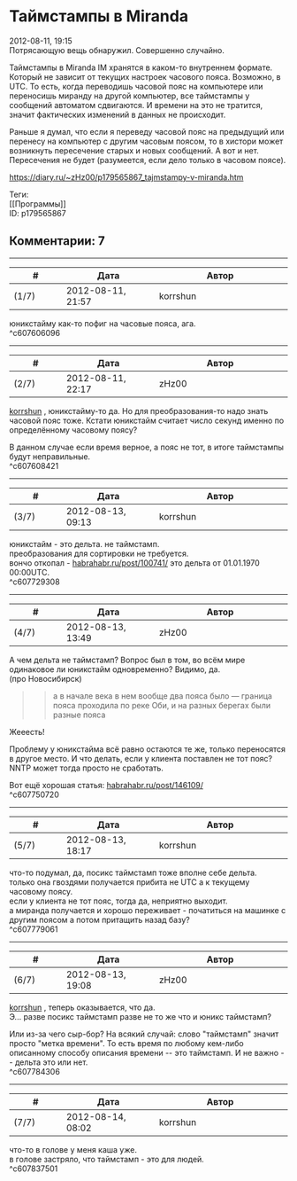 Таймстампы в Miranda
====================

  
2012-08-11, 19:15  
 Потрясающую вещь обнаружил. Совершенно случайно.   
   
 Таймстампы в Miranda IM хранятся в каком-то внутреннем формате. Который не зависит от текущих настроек часового пояса. Возможно, в UTC. То есть, когда переводишь часовой пояс на компьютере или переносишь миранду на другой компьютер, все таймстампы у сообщений автоматом сдвигаются. И времени на это не тратится, значит фактических изменений в данных не происходит.   
   
 Раньше я думал, что если я переведу часовой пояс на предыдущий или перенесу на компьютер с другим часовым поясом, то в хистори может возникнуть пересечение старых и новых сообщений. А вот и нет. Пересечения не будет (разумеется, если дело только в часовом поясе).   
  
<https://diary.ru/~zHz00/p179565867_tajmstampy-v-miranda.htm>  
  
Теги:  
[[Программы]]  
ID: p179565867  


Комментарии: 7
--------------

  


---



|         #         |              Дата              |                     Автор                     |           ID           |
| --- | --- | --- | --- |
| (1/7) | 2012-08-11, 21:57 | korrshun | c607606096 |

  
 юникстайму как-то пофиг на часовые пояса, ага.   
 ^c607606096

---



|         #         |              Дата              |                     Автор                     |           ID           |
| --- | --- | --- | --- |
| (2/7) | 2012-08-11, 22:17 | zHz00 | c607608421 |

  
  [korrshun](http://Igel-kun.diary.ru "kimi wo shiranai monogatari")  , юникстайму-то да. Но для преобразования-то надо знать часовой пояс тоже. Кстати юникстайм считает число секунд именно по определённому часовому поясу?   
   
 В данном случае если время верное, а пояс не тот, в итоге таймстампы будут неправильные.   
 ^c607608421

---



|         #         |              Дата              |                     Автор                     |           ID           |
| --- | --- | --- | --- |
| (3/7) | 2012-08-13, 09:13 | korrshun | c607729308 |

  
 юникстайм - это дельта. не таймстамп.   
 преобразования для сортировки не требуется.   
 вончо откопал -  [habrahabr.ru/post/100741/](http://habrahabr.ru/post/100741/)  это дельта от 01.01.1970 00:00UTC.   
 ^c607729308

---



|         #         |              Дата              |                     Автор                     |           ID           |
| --- | --- | --- | --- |
| (4/7) | 2012-08-13, 13:49 | zHz00 | c607750720 |

  
 А чем дельта не таймстамп? Вопрос был в том, во всём мире одинаковое ли юникстайм одновременно? Видимо, да.   
 (про Новосибирск)   
 >>а в начале века в нем вообще два пояса было — граница пояса проходила по реке Оби, и на разных берегах были разные пояса   
   
 Жееесть!   
   
 Проблему у юникстайма всё равно остаются те же, только переносятся в другое место. И что делать, если у клиента поставлен не тот пояс? NNTP может тогда просто не сработать.   
   
 Вот ещё хорошая статья:  [habrahabr.ru/post/146109/](http://habrahabr.ru/post/146109/)    
 ^c607750720

---



|         #         |              Дата              |                     Автор                     |           ID           |
| --- | --- | --- | --- |
| (5/7) | 2012-08-13, 18:17 | korrshun | c607779061 |

  
 что-то подумал, да, посикс таймстамп тоже вполне себе дельта.   
 только она гвоздями получается прибита не UTC а к текущему часовому поясу.   
 если у клиента не тот пояс, тогда да, неприятно выходит.   
 а миранда получается и хорошо переживает - початиться на машинке с другим поясом а потом притащить назад базу?   
 ^c607779061

---



|         #         |              Дата              |                     Автор                     |           ID           |
| --- | --- | --- | --- |
| (6/7) | 2012-08-13, 19:08 | zHz00 | c607784306 |

  
  [korrshun](http://Igel-kun.diary.ru "kimi wo shiranai monogatari")  , теперь оказывается, что да.   
 Э... разве посикс таймстамп разве не то же что и юникс таймстамп?   
   
 Или из-за чего сыр-бор? На всякий случай: слово "таймстамп" значит просто "метка времени". То есть время по любому кем-либо описанному способу описания времени -- это таймстамп. И не важно -- дельта это или нет.   
 ^c607784306

---



|         #         |              Дата              |                     Автор                     |           ID           |
| --- | --- | --- | --- |
| (7/7) | 2012-08-14, 08:02 | korrshun | c607837501 |

  
 что-то в голове у меня каша уже.   
 в голове застряло, что таймстамп - это для людей.   
 ^c607837501